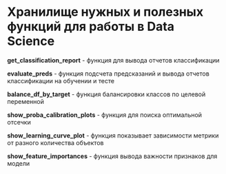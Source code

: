 # Хранилище нужных и полезных функций для работы в Data Science

**get_classification_report** - функция для вывода отчетов классификации

**evaluate_preds** - функция подсчета предсказаний и вывода отчетов классификации на обучении и тесте

**balance_df_by_target** - функция балансировки классов по целевой переменной

**show_proba_calibration_plots** - функция для поиска оптимальной отсечки

**show_learning_curve_plot** - функция показывает зависимости метрики от разного количества объектов

**show_feature_importances** - функция вывода важности признаков для модели

